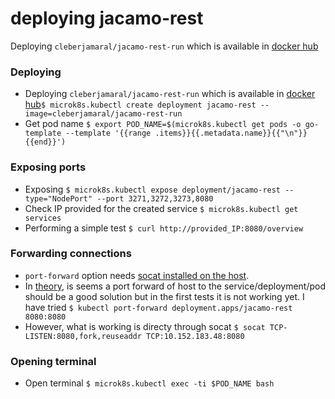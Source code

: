 # deploying jacamo-rest

Deploying `cleberjamaral/jacamo-rest-run` which is available in [docker hub](https://hub.docker.com/repository/docker/cleberjamaral/jacamo-rest-run/)

### Deploying

* Deploying `cleberjamaral/jacamo-rest-run` which is available in [docker hub](https://hub.docker.com/repository/docker/cleberjamaral/jacamo-rest-run/)`$ microk8s.kubectl create deployment jacamo-rest --image=cleberjamaral/jacamo-rest-run`
* Get pod name `$ export POD_NAME=$(microk8s.kubectl get pods -o go-template --template '{{range .items}}{{.metadata.name}}{{"\n"}}{{end}}')`

### Exposing ports

* Exposing `$ microk8s.kubectl expose deployment/jacamo-rest --type="NodePort" --port 3271,3272,3273,8080`
* Check IP provided for the created service `$ microk8s.kubectl get services`
* Performing a simple test `$ curl http://provided_IP:8080/overview`

### Forwarding connections

* `port-forward` option needs [socat installed on the host](https://kubernetes.io/docs/reference/generated/kubectl/kubectl-commands#port-forward).
* In [theory](https://kubernetes.io/docs/tasks/access-application-cluster/port-forward-access-application-cluster/), is seems a port forward of host to the service/deployment/pod should be a good solution but in the first tests it is not working yet. I have tried `$ kubectl port-forward deployment.apps/jacamo-rest 8080:8080` 
* However, what is working is directy through socat `$ socat TCP-LISTEN:8080,fork,reuseaddr TCP:10.152.183.48:8080`

### Opening terminal

* Open terminal `$ microk8s.kubectl exec -ti $POD_NAME bash`

